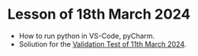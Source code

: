 # Lesson of 18th March 2024

- How to run python in VS-Code, pyCharm.
- Soliution for the [Validation Test of 11th March 2024](2024-03-11-validation_test).